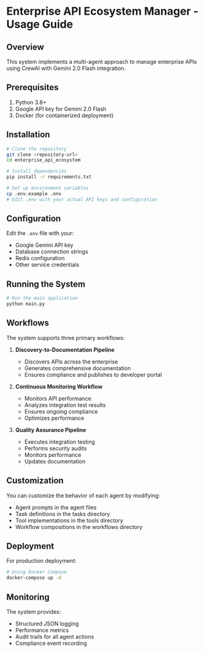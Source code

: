 # Enterprise API Ecosystem Manager - Usage Guide

## Overview
This system implements a multi-agent approach to manage enterprise APIs using CrewAI with Gemini 2.0 Flash integration.

## Prerequisites
1. Python 3.8+
2. Google API key for Gemini 2.0 Flash
3. Docker (for containerized deployment)

## Installation
```bash
# Clone the repository
git clone <repository-url>
cd enterprise_api_ecosystem

# Install dependencies
pip install -r requirements.txt

# Set up environment variables
cp .env.example .env
# Edit .env with your actual API keys and configuration
```

## Configuration
Edit the `.env` file with your:
- Google Gemini API key
- Database connection strings
- Redis configuration
- Other service credentials

## Running the System
```bash
# Run the main application
python main.py
```

## Workflows
The system supports three primary workflows:

1. **Discovery-to-Documentation Pipeline**
   - Discovers APIs across the enterprise
   - Generates comprehensive documentation
   - Ensures compliance and publishes to developer portal

2. **Continuous Monitoring Workflow**
   - Monitors API performance
   - Analyzes integration test results
   - Ensures ongoing compliance
   - Optimizes performance

3. **Quality Assurance Pipeline**
   - Executes integration testing
   - Performs security audits
   - Monitors performance
   - Updates documentation

## Customization
You can customize the behavior of each agent by modifying:
- Agent prompts in the agent files
- Task definitions in the tasks directory
- Tool implementations in the tools directory
- Workflow compositions in the workflows directory

## Deployment
For production deployment:
```bash
# Using Docker Compose
docker-compose up -d
```

## Monitoring
The system provides:
- Structured JSON logging
- Performance metrics
- Audit trails for all agent actions
- Compliance event recording